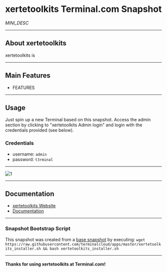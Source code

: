 # **xertetoolkits** Terminal.com Snapshot

*MINI_DESC*

---

## About xertetoolkits

xertetoolkits is

---

## Main Features

- FEATURES

---

## Usage

Just spin up a new Terminal based on this snapshot. Access the admin section by clicking to "xertetoolkits Admin login" and login with the credentials provided (see below).

### Credentials

- username: `admin`
- password: `t3rminal`

---

![1](IMAGE_URL)

---

## Documentation

- [xertetoolkits Website]()
- [Documentation]()

---

### Snapshot Bootstrap Script

This snapshot was created from a [base snapshot](https://www.terminal.com/tiny/FzpHiTXG1K) by executing:
`wget https://raw.githubusercontent.com/terminalcloud/apps/master/xertetoolkits_installer.sh && bash xertetoolkits_installer.sh`

---

#### Thanks for using xertetoolkits at Terminal.com!
